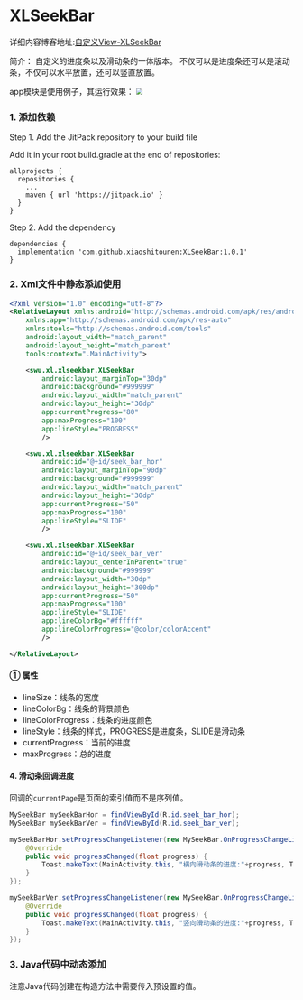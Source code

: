 # XLSeekBar

详细内容博客地址:[自定义View-XLSeekBar](https://fanandjiu.com/%E8%87%AA%E5%AE%9A%E4%B9%89View-XLSeekBar/#more)

简介：
自定义的进度条以及滑动条的一体版本。
不仅可以是进度条还可以是滚动条，不仅可以水平放置，还可以竖直放置。

app模块是使用例子，其运行效果：
<img src="https://android-1300729795.cos.ap-chengdu.myqcloud.com/project/Self_View/XLSeekBar/XlSeekBar.jpg" style="zoom:67%;" />


### 1. 添加依赖

Step 1. Add the JitPack repository to your build file

Add it in your root build.gradle at the end of repositories:

~~~
allprojects {
  repositories {
    ...
    maven { url 'https://jitpack.io' }
  }
}
~~~

Step 2. Add the dependency

~~~
dependencies {
  implementation 'com.github.xiaoshitounen:XLSeekBar:1.0.1'
}
~~~

### 2. Xml文件中静态添加使用

~~~xml
<?xml version="1.0" encoding="utf-8"?>
<RelativeLayout xmlns:android="http://schemas.android.com/apk/res/android"
    xmlns:app="http://schemas.android.com/apk/res-auto"
    xmlns:tools="http://schemas.android.com/tools"
    android:layout_width="match_parent"
    android:layout_height="match_parent"
    tools:context=".MainActivity">

    <swu.xl.xlseekbar.XLSeekBar
        android:layout_marginTop="30dp"
        android:background="#999999"
        android:layout_width="match_parent"
        android:layout_height="30dp"
        app:currentProgress="80"
        app:maxProgress="100"
        app:lineStyle="PROGRESS"
        />

    <swu.xl.xlseekbar.XLSeekBar
        android:id="@+id/seek_bar_hor"
        android:layout_marginTop="90dp"
        android:background="#999999"
        android:layout_width="match_parent"
        android:layout_height="30dp"
        app:currentProgress="50"
        app:maxProgress="100"
        app:lineStyle="SLIDE"
        />

    <swu.xl.xlseekbar.XLSeekBar
        android:id="@+id/seek_bar_ver"
        android:layout_centerInParent="true"
        android:background="#999999"
        android:layout_width="30dp"
        android:layout_height="300dp"
        app:currentProgress="50"
        app:maxProgress="100"
        app:lineStyle="SLIDE"
        app:lineColorBg="#ffffff"
        app:lineColorProgress="@color/colorAccent"
        />

</RelativeLayout>
~~~

#### ① 属性

- lineSize：线条的宽度
- lineColorBg：线条的背景颜色
- lineColorProgress：线条的进度颜色
- lineStyle：线条的样式，PROGRESS是进度条，SLIDE是滑动条
- currentProgress：当前的进度
- maxProgress：总的进度

#### 4. 滑动条回调进度

回调的`currentPage`是页面的索引值而不是序列值。

~~~java
MySeekBar mySeekBarHor = findViewById(R.id.seek_bar_hor);
MySeekBar mySeekBarVer = findViewById(R.id.seek_bar_ver);

mySeekBarHor.setProgressChangeListener(new MySeekBar.OnProgressChangeListener() {
    @Override
    public void progressChanged(float progress) {
        Toast.makeText(MainActivity.this, "横向滑动条的进度:"+progress, Toast.LENGTH_SHORT).show();
    }
});

mySeekBarVer.setProgressChangeListener(new MySeekBar.OnProgressChangeListener() {
    @Override
    public void progressChanged(float progress) {
        Toast.makeText(MainActivity.this, "竖向滑动条的进度:"+progress, Toast.LENGTH_SHORT).show();
    }
});
~~~

### 3. Java代码中动态添加

注意Java代码创建在构造方法中需要传入预设置的值。
